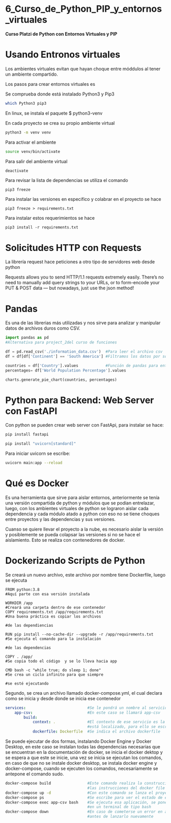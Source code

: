 # 6_Curso_de_Python_PIP_y_entornos_virtuales

**Curso Platzi de Python con Entornos Virtuales y PIP** 

# Usando Entronos virtuales 

Los ambientes virtuales evitan que hayan choque entre móddulos al tener un ambiente compartido. 

Los pasos para crear entornos virtuales es 

Se comprueba donde está instalado Python3 y Pip3 

```sh
which Python3 pip3
```

En linux, se instala el paquete $ python3-venv

En cada proyecto se crea su propio ambiente virtual 

```sh
python3 -m venv venv
```

Para activar el ambiente 

```sh
source venv/bin/activate
```

Para salir del ambiente virtual 

```sh
deactivate
```

Para revisar la lista de dependencias se utiliza el comando 

```
pip3 freeze
```

Para instalar las versiones en especifico y colabrar en el proyecto se hace 

```
pip3 freeze > requirements.txt
```

Para instalar estos requerimientos se hace 

```
pip3 install -r requirements.txt
```

# Solicitudes HTTP con Requests

La librería request hace peticiones a otro tipo de servidores web desde python 

Requests allows you to send HTTP/1.1 requests extremely easily. There’s no need to manually add query strings to your URLs, or to form-encode your PUT & POST data — but nowadays, just use the json method!

# Pandas 

Es una de las librerias más utilizadas y nos sirve para analizar y manipular datos de archivos duros como CSV. 

```python
import pandas as pd 
#Alternativa para project_2del curso de funciones 

df = pd.read_csv('./information_data.csv')  #Para leer el archivo csv 
df = df[df['Continent'] == 'South America'] #Filtramos los datos por south America 

countries = df['Country'].values            #Función de pandas para entregar los valores de Country
percentages= df['World Population Percentage'].values 

charts.generate_pie_chart(countries, percentages)
```

# Python para Backend: Web Server con FastAPI 

Con python se pueden crear web server con FastApi, para instalar se hace: 

```sh 
pip install fastapi
```

```sh
pip install "uvicorn[standard]"
```
Para iniciar uvicorn se escribe: 

```sh 
uvicorn main:app --reload
```

# Qué es Docker

Es una herramienta que sirve para aislar entornos, anteriormente se tenía una versión compartida de python y módulos que se podian entrelazar, luego, con los ambientes virtuales de python se lograron aislar cada dependencia y cada módulo atado a python con eso no se tiene choques entre proyectos y las dependencias y sus versiones. 

Cuanso se quiere llevar el proyecto a la nube, es necesario aislar la versión y posiblemente se pueda colapsar las versiones si no se hace el aislamiento. Esto se realiza con contenedores de docker. 

# Dockerizando Scripts de Python 

Se creará un nuevo archivo, este archivo por nombre tiene Dockerfile, luego se ejecuta 

```docker
FROM python:3.8                                                     #Aquí parte con esa versión instalada

WORKDIR /app                                                        #Creará una carpeta dentro de ese contenedor
COPY requirements.txt /app/requirements.txt                         #Una buena práctica es copiar los archivos 
                                                                    #de las dependiencias

RUN pip install --no-cache-dir --upgrade -r /app/requirements.txt   #Se ejecuta el comando para la instalación 
                                                                    #de las dependencias

COPY . /app/                                                        #Se copia todo el código  y se lo lleva hacia app

CMD bash -c "while true; do sleep 1; done"                          #Se crea un ciclo infinito para que siempre 
                                                                    #se esté ejecutando
```

Segundo, se crea un archivo llamado docker-compose.yml, el cual declara como se inicia y desde donde se inicia ese contenedor 

```yaml
services:                           #Se le pondrá un nombre al servicio 
    app-csv:                        #En este caso se llamará app-csv 
        build:
            context: .              #El contexto de ese servicio es la carpeta donde 
                                    #está localizado, para ello se escribe punto (.)
            dockerfile: Dockerfile  #Se indica el archivo dockerfile
```

Se puede ejecutar de dos formas, instalando Docker Engine y Docker Desktop, en este caso se instalan todas las dependencias necesarias que se encuentran en la documentación de docker, se inicia el docker dektop y se espera a que este se inicie, una vez se inicia se ejecutan los comandos, en caso de que no se instale docker desktop, se instala docker engine y docker-compose, cuando se ejecuten los comandos, necesariamente se antepone el comando sudo. 

```sh
docker-compose build                #Este comando realiza la construcción del sistema, y se ejecuta cada una de 
                                    #las instrucciones del docker file 
docker-compose up -d                #Con este comando se lanza el proyecto
docker-compose ps                   #Se escribe para ver el estado de ese contenedor 
docker-compose exec app-csv bash    #Se ejecuta esa aplicación, se pone el nombre del servicio y que lo lance 
                                    #en un terminal de tipo bash 
docker-compose down                 #En caso de cometerse un error en algún archivo, es necesario digitar down
                                    #antes de lanzarlo nuevamente 
```





